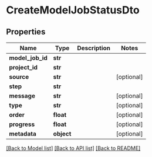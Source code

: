 # CreateModelJobStatusDto

## Properties
Name | Type | Description | Notes
------------ | ------------- | ------------- | -------------
**model_job_id** | **str** |  | 
**project_id** | **str** |  | 
**source** | **str** |  | [optional] 
**step** | **str** |  | 
**message** | **str** |  | [optional] 
**type** | **str** |  | [optional] 
**order** | **float** |  | [optional] 
**progress** | **float** |  | [optional] 
**metadata** | **object** |  | [optional] 

[[Back to Model list]](../README.md#documentation-for-models) [[Back to API list]](../README.md#documentation-for-api-endpoints) [[Back to README]](../README.md)

